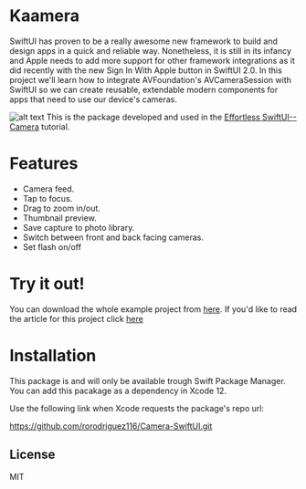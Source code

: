 # Kaamera

SwiftUI has proven to be a really awesome new framework to build and design apps in a quick and reliable way. Nonetheless, it is still in its infancy and Apple needs to add more support for other framework integrations as it did recently with the new Sign In With Apple button in SwiftUI 2.0. In this project we'll learn how to integrate AVFoundation's AVCameraSession with SwiftUI so we can create reusable, extendable modern components for apps that need to use our device's cameras.

![alt text](https://cdn-images-1.medium.com/max/2600/1*dQ6PJ2f9GfIO3iuKDNZxqA.png)
This is the package developed and used in the [Effortless SwiftUI-- Camera](https://rorodriguez116.medium.com/effortless-swiftui-camera-d7a74abde37e) tutorial.


# Features
- Camera feed.
- Tap to focus.
- Drag to zoom in/out.
- Thumbnail preview.
- Save capture to photo library.
- Switch between front and back facing cameras.
- Set flash on/off

# Try it out!
You can download the whole example project from [here](https://github.com/rorodriguez116/SwiftCamera). If you'd like to read the article for this project click [here](https://rorodriguez116.medium.com/effortless-swiftui-camera-d7a74abde37e)

# Installation
This package is and will only be available trough Swift Package Manager. You can add this pacakage as a dependency in Xcode 12.

Use the following link when Xcode requests the package's repo url:

https://github.com/rorodriguez116/Camera-SwiftUI.git 

License
----

MIT

